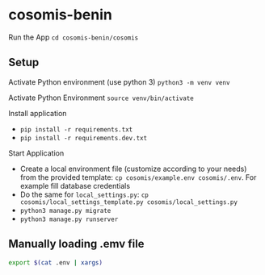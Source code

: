 # cosomis-benin

Run the App
`cd cosomis-benin/cosomis`

## Setup

Activate Python environment (use python 3)
`python3 -m venv venv`

Activate Python Environment
`source venv/bin/activate`

Install application

- `pip install -r requirements.txt`
- `pip install -r requirements.dev.txt`

Start Application

- Create a local environment file (customize according to your needs) from the provided template: `cp cosomis/example.env cosomis/.env`. For example fill database credentials
- Do the same for `local_settings.py`: `cp cosomis/local_settings_template.py cosomis/local_settings.py`
- `python3 manage.py migrate`
- `python3 manage.py runserver`

## Manually loading .emv file

```bash
export $(cat .env | xargs)
```
